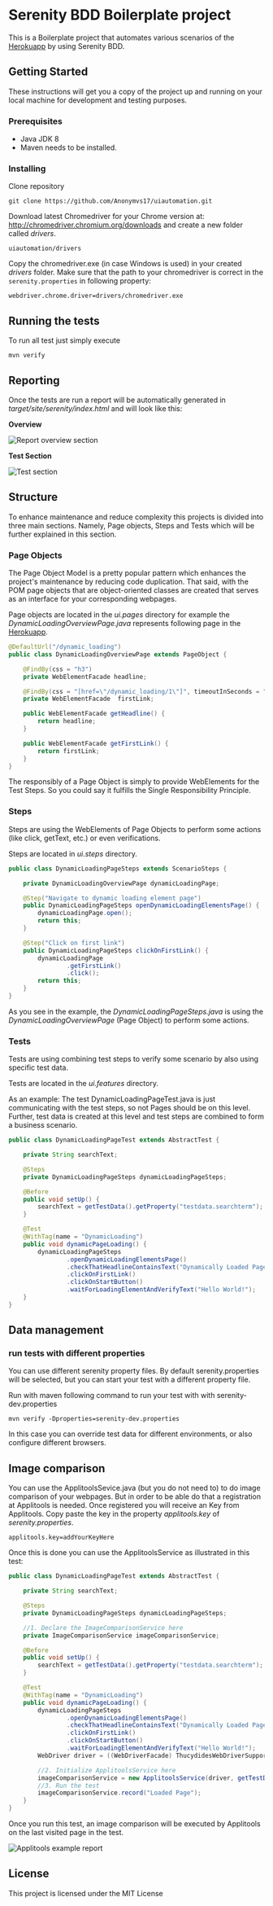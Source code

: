 # Serenity BDD Boilerplate project

This is a Boilerplate project that automates various scenarios of the [Herokuapp](http://the-internet.herokuapp.com/) by using Serenity BDD. 
## Getting Started

These instructions will get you a copy of the project up and running on your local machine for development and testing purposes.

### Prerequisites

* Java JDK 8 
* Maven needs to be installed.  


### Installing

Clone repository 

```
git clone https://github.com/Anonymvs17/uiautomation.git
```

Download latest Chromedriver for your Chrome version at: http://chromedriver.chromium.org/downloads and create a new folder called _drivers_.
```
uiautomation/drivers
```
Copy the chromedriver.exe (in case Windows is used) in your created _drivers_ folder. 
Make sure that the path to your chromedriver is correct in the `serenity.properties` in following property:
```
webdriver.chrome.driver=drivers/chromedriver.exe
```

## Running the tests

To run all test just simply execute
```
mvn verify
```

## Reporting
Once the tests are run a report will be automatically generated in _target/site/serenity/index.html_ and will look like this: 

**Overview**

![Report overview section](images/overview.png)

**Test Section**

![Test section](images/specificTests.png)

## Structure
To enhance maintenance and reduce complexity this projects is divided into three main sections. 
Namely, Page objects, Steps and Tests which will be further explained in this section.
  
### Page Objects
The Page Object Model is a pretty popular pattern which enhances the project's maintenance by reducing code duplication.
That said, with the POM page objects that are object-oriented classes are created that serves as an interface for your corresponding webpages.

Page objects are located in the _ui.pages_ directory for example the _DynamicLoadingOverviewPage.java_ represents following page in the [Herokuapp](http://the-internet.herokuapp.com/dynamic_loading).
```java
@DefaultUrl("/dynamic_loading")
public class DynamicLoadingOverviewPage extends PageObject {

    @FindBy(css = "h3")
    private WebElementFacade headline;

    @FindBy(css = "[href=\"/dynamic_loading/1\"]", timeoutInSeconds = "10")
    private WebElementFacade  firstLink;

    public WebElementFacade getHeadline() {
        return headline;
    }

    public WebElementFacade getFirstLink() {
        return firstLink;
    }
}
``` 
The responsibly of a Page Object is simply to provide WebElements for the Test Steps. So you could say it fulfills the Single Responsibility Principle.

### Steps
Steps are using the WebElements of Page Objects to perform some actions (like click, getText, etc.) or even verifications.

Steps are located in _ui.steps_ directory. 

```java
public class DynamicLoadingPageSteps extends ScenarioSteps {

    private DynamicLoadingOverviewPage dynamicLoadingPage;

    @Step("Navigate to dynamic loading element page")
    public DynamicLoadingPageSteps openDynamicLoadingElementsPage() {
        dynamicLoadingPage.open();
        return this;
    }

    @Step("Click on first link")
    public DynamicLoadingPageSteps clickOnFirstLink() {
        dynamicLoadingPage
                .getFirstLink()
                .click();
        return this;
    }
}
``` 
As you see in the example, the _DynamicLoadingPageSteps.java_ is using the _DynamicLoadingOverviewPage_ (Page Object) to perform some actions.
 
### Tests
Tests are using combining test steps to verify some scenario by also using specific test data.

Tests are located in the _ui.features_ directory. 

As an example: The test DynamicLoadingPageTest.java is just communicating with the test steps, so not Pages should be on this level.
Further, test data is created at this level and test steps are combined to form a business scenario.
```java
public class DynamicLoadingPageTest extends AbstractTest {

    private String searchText;

    @Steps
    private DynamicLoadingPageSteps dynamicLoadingPageSteps;

    @Before
    public void setUp() {
        searchText = getTestData().getProperty("testdata.searchterm");
    }

    @Test
    @WithTag(name = "DynamicLoading")
    public void dynamicPageLoading() {
        dynamicLoadingPageSteps
                .openDynamicLoadingElementsPage()
                .checkThatHeadlineContainsText("Dynamically Loaded Page Elements")
                .clickOnFirstLink()
                .clickOnStartButton()
                .waitForLoadingElementAndVerifyText("Hello World!");
    }
}
```

## Data management
### run tests with different properties
You can use different serenity property files. 
By default serenity.properties will be selected, 
but you can start your test with a different property file.

Run with maven following command to run your test with with serenity-dev.properties

`mvn verify -Dproperties=serenity-dev.properties`

In this case you can override test data for different environments, or also configure different browsers.

## Image comparison
You can use the ApplitoolsSevice.java (but you do not need to) to do image comparison of your webpages. But in order to be able do that a registration at Applitools is needed.
Once registered you will receive an Key from Applitools. Copy paste the key in the property _applitools.key_ of _serenity.properties_. 
```
applitools.key=addYourKeyHere
```

Once this is done you can use the ApplitoolsService as illustrated in this test: 
```java
public class DynamicLoadingPageTest extends AbstractTest {

    private String searchText;

    @Steps
    private DynamicLoadingPageSteps dynamicLoadingPageSteps;

    //1. Declare the ImageComparisonService here
    private ImageComparisonService imageComparisonService;

    @Before
    public void setUp() {
        searchText = getTestData().getProperty("testdata.searchterm");
    }

    @Test
    @WithTag(name = "DynamicLoading")
    public void dynamicPageLoading() {
        dynamicLoadingPageSteps
                .openDynamicLoadingElementsPage()
                .checkThatHeadlineContainsText("Dynamically Loaded Page Elements")
                .clickOnFirstLink()
                .clickOnStartButton()
                .waitForLoadingElementAndVerifyText("Hello World!");
        WebDriver driver = ((WebDriverFacade) ThucydidesWebDriverSupport.getDriver()).getProxiedDriver();

        //2. Initialize ApplitoolsService here
        imageComparisonService = new ApplitoolsService(driver, getTestData().getProperty("applitools.key"));
        //3. Run the test
        imageComparisonService.record("Loaded Page");
    }
}
```

Once you run this test, an image comparison will be executed by Applitools on the last visited page in the test. 

![Applitools example report](images/applitools.png)

## License

This project is licensed under the MIT License


